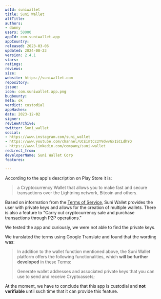 ```yaml
---
wsId: suniwallet
title: Suni Wallet
altTitle: 
authors:
- danny
users: 50000
appId: com.suniwallet.app
appCountry: 
released: 2023-03-06
updated: 2024-08-23
version: 2.4.1
stars: 
ratings: 
reviews: 
size: 
website: https://suniwallet.com
repository: 
issue: 
icon: com.suniwallet.app.png
bugbounty: 
meta: ok
verdict: custodial
appHashes: 
date: 2023-12-02
signer: 
reviewArchive: 
twitter: Suni_wallet
social:
- https://www.instagram.com/suni_wallet
- https://www.youtube.com/channel/UCEimtCczYVdwvGx1SCLdhYQ
- https://www.linkedin.com/company/suni-wallet
redirect_from: 
developerName: Suni Wallet Corp
features: 

---
```


According to the app's description on Play Store it is:

> a Cryptocurrency Wallet that allows you to make fast and secure transactions over the Lightning network, Bitcoin and others.

Based on information from the [Terms of Service](https://suniwallet.com/terminos-3-2-2/), Suni Wallet provides the user with private keys and allows for the creation of multiple wallets. There is also a feature to "Carry out cryptocurrency sale and purchase transactions through P2P operations."

We tested the app and curiously, we were not able to find the private keys. 

We translated the terms using Google Translate and found that the wording was:

  > In addition to the wallet function mentioned above, the Suni Wallet platform offers the following functionalities, which **will be further developed** in these Terms:
  >
  > Generate wallet addresses and associated private keys that you can use to send and receive Cryptoassets;

At the moment, we have to conclude that this app is custodial and **not verifiable** until such time that it can provide this feature.
